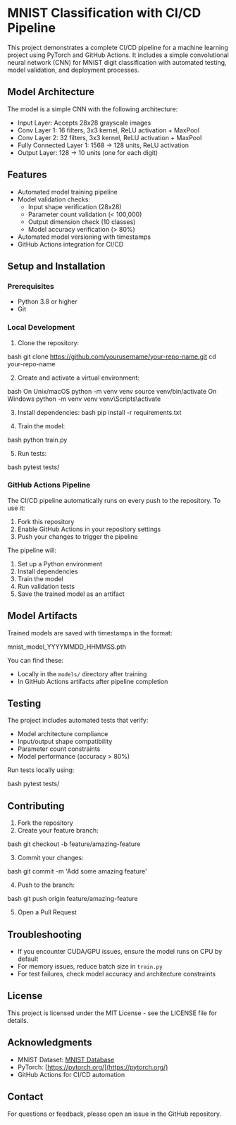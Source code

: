 # MNIST Classification with CI/CD Pipeline

This project demonstrates a complete CI/CD pipeline for a machine learning project using PyTorch and GitHub Actions. It includes a simple convolutional neural network (CNN) for MNIST digit classification with automated testing, model validation, and deployment processes.


## Model Architecture
The model is a simple CNN with the following architecture:
- Input Layer: Accepts 28x28 grayscale images
- Conv Layer 1: 16 filters, 3x3 kernel, ReLU activation + MaxPool
- Conv Layer 2: 32 filters, 3x3 kernel, ReLU activation + MaxPool
- Fully Connected Layer 1: 1568 -> 128 units, ReLU activation
- Output Layer: 128 -> 10 units (one for each digit)

## Features
- Automated model training pipeline
- Model validation checks:
  - Input shape verification (28x28)
  - Parameter count validation (< 100,000)
  - Output dimension check (10 classes)
  - Model accuracy verification (> 80%)
- Automated model versioning with timestamps
- GitHub Actions integration for CI/CD

## Setup and Installation

### Prerequisites
- Python 3.8 or higher
- Git

### Local Development
1. Clone the repository:

bash
git clone https://github.com/yourusername/your-repo-name.git
cd your-repo-name

2. Create and activate a virtual environment:

bash
On Unix/macOS
python -m venv venv
source venv/bin/activate
On Windows
python -m venv venv
venv\Scripts\activate


3. Install dependencies:
bash
pip install -r requirements.txt


4. Train the model:

bash
python train.py


5. Run tests:

bash
pytest tests/


### GitHub Actions Pipeline
The CI/CD pipeline automatically runs on every push to the repository. To use it:

1. Fork this repository
2. Enable GitHub Actions in your repository settings
3. Push your changes to trigger the pipeline

The pipeline will:
1. Set up a Python environment
2. Install dependencies
3. Train the model
4. Run validation tests
5. Save the trained model as an artifact

## Model Artifacts
Trained models are saved with timestamps in the format:

mnist_model_YYYYMMDD_HHMMSS.pth

You can find these:
- Locally in the `models/` directory after training
- In GitHub Actions artifacts after pipeline completion

## Testing
The project includes automated tests that verify:
- Model architecture compliance
- Input/output shape compatibility
- Parameter count constraints
- Model performance (accuracy > 80%)

Run tests locally using:

bash
pytest tests/


## Contributing
1. Fork the repository
2. Create your feature branch:

bash
git checkout -b feature/amazing-feature

3. Commit your changes:

bash
git commit -m 'Add some amazing feature'

4. Push to the branch:

bash
git push origin feature/amazing-feature

5. Open a Pull Request

## Troubleshooting
- If you encounter CUDA/GPU issues, ensure the model runs on CPU by default
- For memory issues, reduce batch size in `train.py`
- For test failures, check model accuracy and architecture constraints

## License
This project is licensed under the MIT License - see the LICENSE file for details.

## Acknowledgments
- MNIST Dataset: [MNIST Database](http://yann.lecun.com/exdb/mnist/)
- PyTorch: [https://pytorch.org/](https://pytorch.org/)
- GitHub Actions for CI/CD automation

## Contact
For questions or feedback, please open an issue in the GitHub repository.

